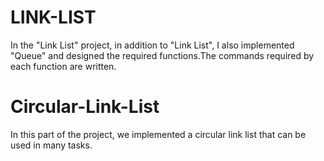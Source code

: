 # LINK-LIST
In the "Link List" project, in addition to "Link List", I also implemented "Queue" and designed the required functions.The commands required by each function are written.
# Circular-Link-List
In this part of the project, we implemented a circular link list that can be used in many tasks.

